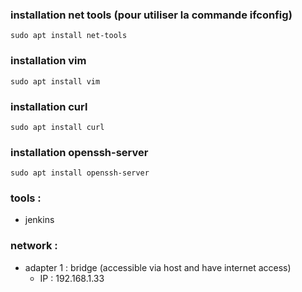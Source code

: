 ### installation net tools (pour utiliser la commande ifconfig)

``` 
sudo apt install net-tools 
```

### installation vim

``` sudo apt install vim ```

### installation curl

```sudo apt install curl```

### installation openssh-server

```sudo apt install openssh-server```

### tools :

* jenkins

### network :

* adapter 1 : bridge (accessible via host and have internet access)
    * IP :  192.168.1.33